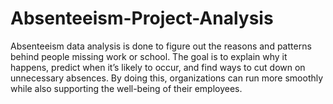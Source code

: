 # Absenteeism-Project-Analysis
Absenteeism data analysis is done to figure out the reasons and patterns behind people missing work or school. The goal is to explain why it happens, predict when it’s likely to occur, and find ways to cut down on unnecessary absences. By doing this, organizations can run more smoothly while also supporting the well-being of their employees.
